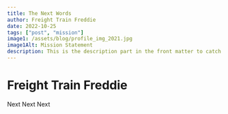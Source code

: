 ```yaml
---
title: The Next Words
author: Freight Train Freddie
date: 2022-10-25
tags: ["post", "mission"]
image1: /assets/blog/profile_img_2021.jpg
image1Alt: Mission Statement
description: This is the description part in the front matter to catch the reader's attention. It also is the Next Word Section
---
```


# Freight Train Freddie

Next Next Next